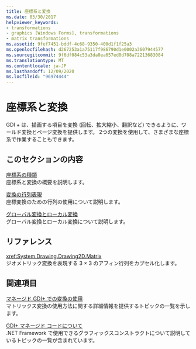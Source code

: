 ```yaml
---
title: 座標系と変換
ms.date: 03/30/2017
helpviewer_keywords:
- transformations
- graphics [Windows Forms], transformations
- matrix transformations
ms.assetid: 9fef7451-bddf-4c68-9350-400d1f1f25a3
ms.openlocfilehash: d267253a1a75117f986790d1e0002a3607944577
ms.sourcegitcommit: 9f6df084c53a3da0ea657ed0d708a72213683084
ms.translationtype: MT
ms.contentlocale: ja-JP
ms.lasthandoff: 12/09/2020
ms.locfileid: "96974444"
---
```

# <a name="coordinate-systems-and-transformations"></a>座標系と変換
GDI + は、描画する項目を変換 (回転、拡大縮小、翻訳など) できるように、ワールド変換とページ変換を提供します。 2つの変換を使用して、さまざまな座標系で作業することもできます。  
  
## <a name="in-this-section"></a>このセクションの内容  
 [座標系の種類](types-of-coordinate-systems.md)  
 座標系と変換の概要を説明します。  
  
 [変換の行列表現](matrix-representation-of-transformations.md)  
 座標変換のための行列の使用について説明します。  
  
 [グローバル変換とローカル変換](global-and-local-transformations.md)  
 グローバル変換とローカル変換について説明します。  
  
## <a name="reference"></a>リファレンス  
 <xref:System.Drawing.Drawing2D.Matrix>  
 ジオメトリック変換を表現する 3 × 3 のアフィン行列をカプセル化します。  
  
## <a name="related-sections"></a>関連項目  
 [マネージド GDI+ での変換の使用](using-transformations-in-managed-gdi.md)  
 マトリックス変換の使用方法に関する詳細情報を提供するトピックの一覧を示します。  
  
 [GDI+ マネージド コードについて](about-gdi-managed-code.md)  
 .NET Framework で使用できるグラフィックスコンストラクトについて説明しているトピックの一覧が含まれています。
